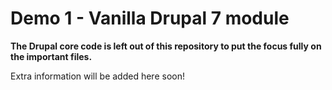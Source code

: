 # Demo 1 - Vanilla Drupal 7 module

**The Drupal core code is left out of this repository to put the focus fully on the important files.**

Extra information will be added here soon!